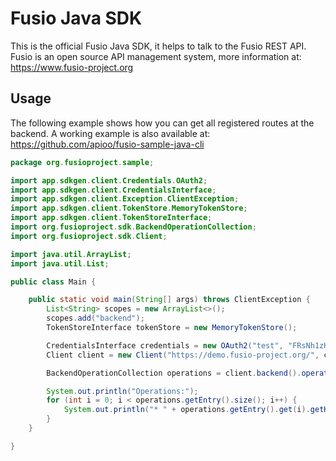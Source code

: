 
# Fusio Java SDK

This is the official Fusio Java SDK, it helps to talk to the Fusio REST API.
Fusio is an open source API management system, more information at:
https://www.fusio-project.org

## Usage

The following example shows how you can get all registered routes at the backend.
A working example is also available at: https://github.com/apioo/fusio-sample-java-cli

```java
package org.fusioproject.sample;

import app.sdkgen.client.Credentials.OAuth2;
import app.sdkgen.client.CredentialsInterface;
import app.sdkgen.client.Exception.ClientException;
import app.sdkgen.client.TokenStore.MemoryTokenStore;
import app.sdkgen.client.TokenStoreInterface;
import org.fusioproject.sdk.BackendOperationCollection;
import org.fusioproject.sdk.Client;

import java.util.ArrayList;
import java.util.List;

public class Main {

    public static void main(String[] args) throws ClientException {
        List<String> scopes = new ArrayList<>();
        scopes.add("backend");
        TokenStoreInterface tokenStore = new MemoryTokenStore();

        CredentialsInterface credentials = new OAuth2("test", "FRsNh1zKCXlB", "https://demo.fusio-project.org/authorization/token", "", tokenStore, scopes);
        Client client = new Client("https://demo.fusio-project.org/", credentials);

        BackendOperationCollection operations = client.backend().operation().getAll(0, 16, "");

        System.out.println("Operations:");
        for (int i = 0; i < operations.getEntry().size(); i++) {
            System.out.println("* " + operations.getEntry().get(i).getHttpMethod() + " " + operations.getEntry().get(i).getHttpPath());
        }
    }

}

```
